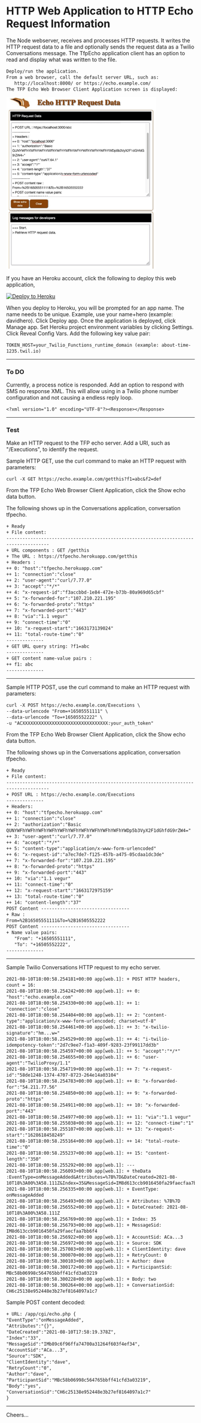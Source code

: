 # HTTP Web Application to HTTP Echo Request Information

The Node webserver, receives and processes HTTP requests.
It writes the HTTP request data to a file and optionally sends the request data as a Twilio Conversations message.
The TfpEcho application client has an option to read and display what was written to the file.
````
Deploy/run the application.
From a web browser, call the default server URL, such as:
   http://localhost:8000/ or https://echo.example.com/
The TFP Echo Web Browser Client Application screen is displayed:
````
<img src="clientapp.jpg" width="400"/>

If you have an Heroku account, click the following to deploy this web application,

[![Deploy to Heroku](https://www.herokucdn.com/deploy/button.svg)](https://heroku.com/deploy?template=https://github.com/tigerfarm/tfpecho)

When you deploy to Heroku, you will be prompted for an app name. 
The name needs to be unique. Example, use your name+hero (example: davidhero). 
Click Deploy app. Once the application is deployed, click Manage app. 
Set Heroku project environment variables by clicking Settings. 
Click Reveal Config Vars. Add the following key value pair:
````
TOKEN_HOST=your_Twilio_Functions_runtime_domain (example: about-time-1235.twil.io)
````
--------------------------------------------------------------------------------
### To DO

Currently, a process notice is responded.
Add an option to respond with SMS no response XML.
This will allow using in a Twilio phone number configuration and not causing a endless reply loop.
````
<?xml version="1.0" encoding="UTF-8"?><Response></Response>
````

--------------------------------------------------------------------------------
### Test

Make an HTTP request to the TFP echo server.
Add a URI, such as "/Executions", to identify the request.

Sample HTTP GET, use the curl command to make an HTTP request with parameters:
````
curl -X GET https://echo.example.com/getthis?f1=abc&f2=def
````
From the TFP Echo Web Browser Client Application, click the Show echo data button.

The following shows up in the Conversations application, conversation tfpecho.
````
+ Ready
+ File content:
--------------------------------------------------------------------------------------
+ URL components : GET /getthis
+ The URL : https://tfpecho.herokuapp.com/getthis
+ Headers : 
++ 0: "host":"tfpecho.herokuapp.com"
++ 1: "connection":"close"
++ 2: "user-agent":"curl/7.77.0"
++ 3: "accept":"*/*"
++ 4: "x-request-id":"f3accbbd-1e84-472e-b73b-80a969d65cbf"
++ 5: "x-forwarded-for":"107.210.221.195"
++ 6: "x-forwarded-proto":"https"
++ 7: "x-forwarded-port":"443"
++ 8: "via":"1.1 vegur"
++ 9: "connect-time":"0"
++ 10: "x-request-start":"1663173139024"
++ 11: "total-route-time":"0"
--------------
+ GET URL query string: ?f1=abc
--------------
+ GET content name-value pairs : 
++ f1: abc
--------------
````

--------------------------------------------------------------------------------
Sample HTTP POST, use the curl command to make an HTTP request with parameters:
````
curl -X POST https://echo.example.com/Executions \
--data-urlencode "From=+16505551111" \
--data-urlencode "To=+16505552222" \
-u "ACXXXXXXXXXXXXXXXXXXXXXXXXXXXXXXXX:your_auth_token"
````

From the TFP Echo Web Browser Client Application, click the Show echo data button.

The following shows up in the Conversations application, conversation tfpecho.
````
+ Ready
+ File content:
--------------------------------------------------------------------------------------
+ POST URL : https://echo.example.com/Executions
--------------
+ Headers:
++ 0: "host":"tfpecho.herokuapp.com"
++ 1: "connection":"close"
++ 2: "authorization":"Basic QUNYWFhYWFhYWFhYWFhYWFhYWFhYWFhYWFhYWFhYWFhYWDp5b3VyX2F1dGhfdG9rZW4="
++ 3: "user-agent":"curl/7.77.0"
++ 4: "accept":"*/*"
++ 5: "content-type":"application/x-www-form-urlencoded"
++ 6: "x-request-id":"a7ec7de7-f125-457b-a475-05cdaa1dc3de"
++ 7: "x-forwarded-for":"107.210.221.195"
++ 8: "x-forwarded-proto":"https"
++ 9: "x-forwarded-port":"443"
++ 10: "via":"1.1 vegur"
++ 11: "connect-time":"0"
++ 12: "x-request-start":"1663172975159"
++ 13: "total-route-time":"0"
++ 14: "content-length":"37"
POST Content ---------------------------------
+ Raw : 
From=%2B16505551111&To=%2B16505552222
POST Content ---------------------------------
+ Name value pairs: 
   "From": "+16505551111",
   "To": "+16505552222",
--------------
````

--------------------------------------------------------------------------------
Sample Twilio Conversations HTTP request to my echo server.
````
2021-08-10T18:00:58.254181+00:00 app[web.1]: + POST HTTP headers, count = 16:
2021-08-10T18:00:58.254242+00:00 app[web.1]: ++ 0: "host":"echo.example.com"
2021-08-10T18:00:58.254330+00:00 app[web.1]: ++ 1: "connection":"close"
2021-08-10T18:00:58.254404+00:00 app[web.1]: ++ 2: "content-type":"application/x-www-form-urlencoded; charset=utf-8"
2021-08-10T18:00:58.254461+00:00 app[web.1]: ++ 3: "x-twilio-signature":"hm...w="
2021-08-10T18:00:58.254529+00:00 app[web.1]: ++ 4: "i-twilio-idempotency-token":"2d7c9ee7-f1a3-409f-9283-23f99117dd3b"
2021-08-10T18:00:58.254597+00:00 app[web.1]: ++ 5: "accept":"*/*"
2021-08-10T18:00:58.254655+00:00 app[web.1]: ++ 6: "user-agent":"TwilioProxy/1.1"
2021-08-10T18:00:58.254719+00:00 app[web.1]: ++ 7: "x-request-id":"58de1248-1374-4707-8723-264e14a03104"
2021-08-10T18:00:58.254783+00:00 app[web.1]: ++ 8: "x-forwarded-for":"54.211.77.56"
2021-08-10T18:00:58.254850+00:00 app[web.1]: ++ 9: "x-forwarded-proto":"https"
2021-08-10T18:00:58.254911+00:00 app[web.1]: ++ 10: "x-forwarded-port":"443"
2021-08-10T18:00:58.254977+00:00 app[web.1]: ++ 11: "via":"1.1 vegur"
2021-08-10T18:00:58.255038+00:00 app[web.1]: ++ 12: "connect-time":"1"
2021-08-10T18:00:58.255107+00:00 app[web.1]: ++ 13: "x-request-start":"1628618458249"
2021-08-10T18:00:58.255164+00:00 app[web.1]: ++ 14: "total-route-time":"0"
2021-08-10T18:00:58.255237+00:00 app[web.1]: ++ 15: "content-length":"350"
2021-08-10T18:00:58.255292+00:00 app[web.1]: ---
2021-08-10T18:00:58.256093+00:00 app[web.1]: + theData :EventType=onMessageAdded&Attributes=%7B%7D&DateCreated=2021-08-10T18%3A00%3A58.111Z&Index=35&MessageSid=IM8d613ccb9016450fa29faecfaa7bb6f4&AccountSid=ACa...3&Source=SDK&ClientIdentity=dave&RetryCount=0&Author=dave&ParticipantSid=MBc58b06998c564765bbff41cfd3a03219&Body=two&ConversationSid=CH6c25138e952448e3b27ef8164097a1c7:
2021-08-10T18:00:58.256335+00:00 app[web.1]: + EventType: onMessageAdded
2021-08-10T18:00:58.256493+00:00 app[web.1]: + Attributes: %7B%7D
2021-08-10T18:00:58.256552+00:00 app[web.1]: + DateCreated: 2021-08-10T18%3A00%3A58.111Z
2021-08-10T18:00:58.256769+00:00 app[web.1]: + Index: 35
2021-08-10T18:00:58.256793+00:00 app[web.1]: + MessageSid: IM8d613ccb9016450fa29faecfaa7bb6f4
2021-08-10T18:00:58.256922+00:00 app[web.1]: + AccountSid: ACa...3
2021-08-10T18:00:58.256972+00:00 app[web.1]: + Source: SDK
2021-08-10T18:00:58.257083+00:00 app[web.1]: + ClientIdentity: dave
2021-08-10T18:00:58.300070+00:00 app[web.1]: + RetryCount: 0
2021-08-10T18:00:58.300103+00:00 app[web.1]: + Author: dave
2021-08-10T18:00:58.300172+00:00 app[web.1]: + ParticipantSid: MBc58b06998c564765bbff41cfd3a03219
2021-08-10T18:00:58.300228+00:00 app[web.1]: + Body: two
2021-08-10T18:00:58.300264+00:00 app[web.1]: + ConversationSid: CH6c25138e952448e3b27ef8164097a1c7
````
Sample POST content decoded:
````
+ URL: /app/cgi/echo.php {
"EventType":"onMessageAdded",
"Attributes":"{}",
"DateCreated":"2021-08-10T17:58:19.378Z",
"Index":"33",
"MessageSid":"IMb89c6f96ffa74700a31264f603f4ef34",
"AccountSid":"ACa...3",
"Source":"SDK",
"ClientIdentity":"dave",
"RetryCount":"0",
"Author":"dave",
"ParticipantSid":"MBc58b06998c564765bbff41cfd3a03219",
"Body":"yes",
"ConversationSid":"CH6c25138e952448e3b27ef8164097a1c7"
} 
````

--------------------------------------------------------------------------------
Cheers...
